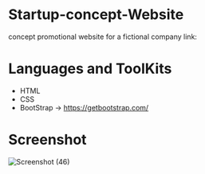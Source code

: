 # Startup-concept-Website

concept promotional website for a fictional company
link: 

# Languages and ToolKits
- HTML
- CSS
- BootStrap -> https://getbootstrap.com/

# Screenshot

![Screenshot (46)](https://user-images.githubusercontent.com/113309178/234767417-488a107e-ce1a-409f-bfa2-98fabcd24c15.png)

